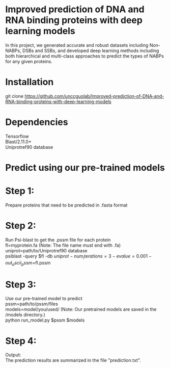 # Improved prediction of DNA and RNA binding proteins with deep learning models
In this project, we generated accurate and robust datasets including Non-NABPs, DSBs and SSBs, and developed deep learning methods including both hierarchical and multi-class approaches to predict the types of NABPs for any given proteins.


# Installation
git clone https://github.com/unccguolab/Improved-prediction-of-DNA-and-RNA-binding-proteins-with-deep-learning-models

# Dependencies
Tensorflow \
Blast/2.11.0+ \
Uniprotref90 database

# Predict using our pre-trained models

# Step 1: 
Prepare proteins that need to be predicted in .fasta format
# Step 2: 
Run Psi-blast to get the .pssm file for each protein \
fl=myprotein.fa (Note: The file name must end with .fa) \
uniprot=path/to/Uniprotref90 database \
psiblast -query $fl -db $uniprot -num_iterations=3 -evalue=0.001 -out_ascii_pssm=$fl.pssm
# Step 3: 
Use our pre-trained model to predict \
pssm=path/to/pssm/files \
models=model/you/used/ (Note: Our pretrained models are saved in the /models directory.) \
python run_model.py $pssm $models
# Step 4: 
Output: \
The prediction results are summarized in the file "prediction.txt".

